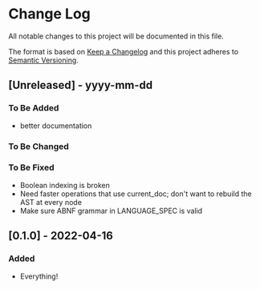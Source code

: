 # Change Log
All notable changes to this project will be documented in this file.
 
The format is based on [Keep a Changelog](http://keepachangelog.com/)
and this project adheres to [Semantic Versioning](http://semver.org/).
 
## [Unreleased] - yyyy-mm-dd
 
### To Be Added

- better documentation
 
### To Be Changed

 
### To Be Fixed

- Boolean indexing is broken
- Need faster operations that use current_doc; don't want to rebuild the AST at every node
- Make sure ABNF grammar in LANGUAGE_SPEC is valid

## [0.1.0] - 2022-04-16

### Added

- Everything!